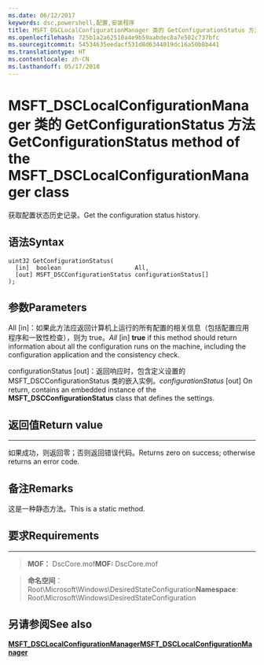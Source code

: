 ```yaml
---
ms.date: 06/12/2017
keywords: dsc,powershell,配置,安装程序
title: MSFT_DSCLocalConfigurationManager 类的 GetConfigurationStatus 方法
ms.openlocfilehash: 725b1a2a62510a4e9b59aabdec8a7e502c737bfc
ms.sourcegitcommit: 54534635eedacf531d8d6344019dc16a50b8b441
ms.translationtype: HT
ms.contentlocale: zh-CN
ms.lasthandoff: 05/17/2018
---
```

# <a name="getconfigurationstatus-method-of-the-msftdsclocalconfigurationmanager-class"></a><span data-ttu-id="9593d-103">MSFT_DSCLocalConfigurationManager 类的 GetConfigurationStatus 方法</span><span class="sxs-lookup"><span data-stu-id="9593d-103">GetConfigurationStatus method of the MSFT_DSCLocalConfigurationManager class</span></span>

<span data-ttu-id="9593d-104">获取配置状态历史记录。</span><span class="sxs-lookup"><span data-stu-id="9593d-104">Get the configuration status history.</span></span>

<a name="syntax"></a><span data-ttu-id="9593d-105">语法</span><span class="sxs-lookup"><span data-stu-id="9593d-105">Syntax</span></span>
------

```mof
uint32 GetConfigurationStatus(
  [in]  boolean                     All,
  [out] MSFT_DSCConfigurationStatus configurationStatus[]
);
```

<a name="parameters"></a><span data-ttu-id="9593d-106">参数</span><span class="sxs-lookup"><span data-stu-id="9593d-106">Parameters</span></span>
----------

<span data-ttu-id="9593d-107">All \[in\]：如果此方法应返回计算机上运行的所有配置的相关信息（包括配置应用程序和一致性检查），则为 true。</span><span class="sxs-lookup"><span data-stu-id="9593d-107">*All* \[in\] **true** if this method should return information about all the configuration runs on the machine, including the configuration application and the consistency check.</span></span>

<span data-ttu-id="9593d-108">configurationStatus \[out\]：返回响应时，包含定义设置的 MSFT_DSCConfigurationStatus 类的嵌入实例。</span><span class="sxs-lookup"><span data-stu-id="9593d-108">*configurationStatus* \[out\] On return, contains an embedded instance of the **MSFT_DSCConfigurationStatus** class that defines the settings.</span></span>

## <a name="return-value"></a><span data-ttu-id="9593d-109">返回值</span><span class="sxs-lookup"><span data-stu-id="9593d-109">Return value</span></span>
------------

<span data-ttu-id="9593d-110">如果成功，则返回零；否则返回错误代码。</span><span class="sxs-lookup"><span data-stu-id="9593d-110">Returns zero on success; otherwise returns an error code.</span></span>

## <a name="remarks"></a><span data-ttu-id="9593d-111">备注</span><span class="sxs-lookup"><span data-stu-id="9593d-111">Remarks</span></span>

<span data-ttu-id="9593d-112">这是一种静态方法。</span><span class="sxs-lookup"><span data-stu-id="9593d-112">This is a static method.</span></span>

## <a name="requirements"></a><span data-ttu-id="9593d-113">要求</span><span class="sxs-lookup"><span data-stu-id="9593d-113">Requirements</span></span>
------------
><span data-ttu-id="9593d-114">**MOF：** DscCore.mof</span><span class="sxs-lookup"><span data-stu-id="9593d-114">**MOF:** DscCore.mof</span></span>

><span data-ttu-id="9593d-115">**命名空间**：Root\Microsoft\Windows\DesiredStateConfiguration</span><span class="sxs-lookup"><span data-stu-id="9593d-115">**Namespace**: Root\Microsoft\Windows\DesiredStateConfiguration</span></span>


## <a name="see-also"></a><span data-ttu-id="9593d-116">另请参阅</span><span class="sxs-lookup"><span data-stu-id="9593d-116">See also</span></span>


[<span data-ttu-id="9593d-117">**MSFT_DSCLocalConfigurationManager**</span><span class="sxs-lookup"><span data-stu-id="9593d-117">**MSFT_DSCLocalConfigurationManager**</span></span>](msft-dsclocalconfigurationmanager.md)